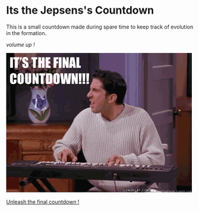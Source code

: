 # Its the Jepsens's Countdown

This is a small countdown made during spare time to keep track of evolution in the formation.

*volume up !*

![the countdown](src/img/final_countdown.gif)

[Unleash the final countdown !](https://anonymouse97.github.io/Jepsens_Countdown/)
